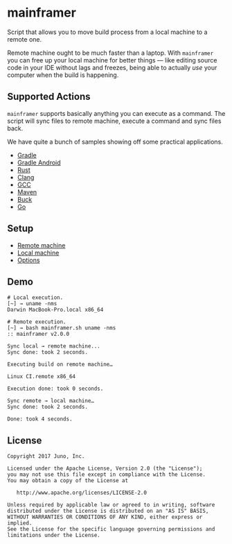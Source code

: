 # mainframer

Script that allows you to move build process from a local machine to a remote one.

Remote machine ought to be much faster than a laptop. 
With `mainframer` you can free up your local machine for better things —
like editing source code in your IDE without lags and
freezes, being able to actually _use_ your computer when the build is happening.

## Supported Actions

`mainframer` supports basically anything you can execute as a command.
The script will sync files to remote machine, execute a command and sync files back.

We have quite a bunch of samples showing off some practical applications.

* [Gradle](samples/gradle)
* [Gradle Android](samples/gradle-android)
* [Rust](samples/rust)
* [Clang](samples/clang)
* [GCC](samples/gcc)
* [Maven](samples/mvn)
* [Buck](samples/buck)
* [Go](samples/go)

## Setup

* [Remote machine](docs/SETUP_REMOTE.md)
* [Local machine](docs/SETUP_LOCAL.md)
* [Options](docs/OPTIONS.md)

## Demo

```
# Local execution.
[~] → uname -nms
Darwin MacBook-Pro.local x86_64

# Remote execution.
[~] → bash mainframer.sh uname -nms
:: mainframer v2.0.0

Sync local → remote machine...
Sync done: took 2 seconds.

Executing build on remote machine…

Linux CI.remote x86_64

Execution done: took 0 seconds.

Sync remote → local machine…
Sync done: took 2 seconds.

Done: took 4 seconds.
```

## License

```
Copyright 2017 Juno, Inc.

Licensed under the Apache License, Version 2.0 (the "License");
you may not use this file except in compliance with the License.
You may obtain a copy of the License at

   http://www.apache.org/licenses/LICENSE-2.0

Unless required by applicable law or agreed to in writing, software
distributed under the License is distributed on an "AS IS" BASIS,
WITHOUT WARRANTIES OR CONDITIONS OF ANY KIND, either express or implied.
See the License for the specific language governing permissions and
limitations under the License.
```
